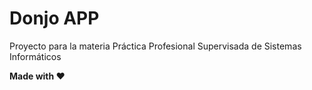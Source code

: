 # Donjo APP

Proyecto para la materia Práctica Profesional Supervisada de Sistemas Informáticos

**Made with ♥**